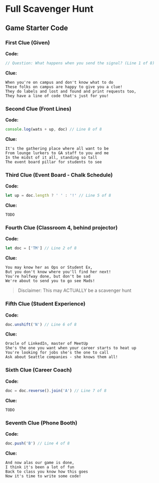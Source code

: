 # Full Scavenger Hunt

## Game Starter Code

### First Clue (Given)

**Code:**

```js
// Question: What happens when you send the signal? (Line 1 of 8)
```

**Clue:**

```
When you're on campus and don't know what to do
These folks on campus are happy to give you a clue!
They do labels and lost and found and print requests too,
They have a line of code that's just for you!
```

### Second Clue (Front Lines)

**Code:**

```js
console.log(wats + up, doc) // Line 8 of 8
```

**Clue:**

```
It's the gathering place where all want to be
From lounge lurkers to GA staff to you and me
In the midst of it all, standing so tall
The event board pillar for students to see
```

### Third Clue (Event Board - Chalk Schedule)

**Code:**

```js
let up = doc.length ? ' ' : '!' // Line 5 of 8
```

**Clue:**

```
TODO
```

### Fourth Clue (Classroom 4, behind projector)

**Code:**

```js
let doc = ['TM'] // Line 2 of 8
```

**Clue:**

```
You may know her as Ops or Student Ex,
But you don't know where you'll find her next!
You're halfway done, but don't be sad
We're about to send you to go see Mads!
```

> Disclaimer: This may ACTUALLY be a scavenger hunt

### Fifth Clue (Student Experience)

**Code:**

```js
doc.unshift('N') // Line 6 of 8
```

**Clue:**

```
Oracle of LinkedIn, master of MeetUp
She's the one you want when your career starts to heat up
You're looking for jobs she's the one to call
Ask about Seattle companies - she knows them all!
```

### Sixth Clue (Career Coach)

**Code:**

```js
doc = doc.reverse().join('A') // Line 7 of 8
```

**Clue:**

```
TODO
```

### Seventh Clue (Phone Booth)

**Code:**

```js
doc.push('B') // Line 4 of 8
```

**Clue:**

```
And now alas our game is done,
I think it's been a lot of fun
Back to class you know how this goes
Now it's time to write some code!
```
